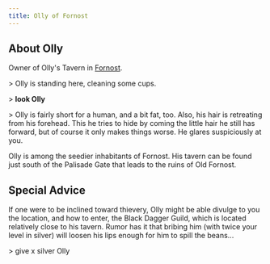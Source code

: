 ```yaml
---
title: Olly of Fornost
---
```


## About Olly

Owner of Olly's Tavern in [Fornost](Fornost "wikilink").

\> Olly is standing here, cleaning some cups.

\> **look Olly**

\> Olly is fairly short for a human, and a bit fat, too. Also, his hair
is retreating from his forehead. This he tries to hide by coming the
little hair he still has forward, but of course it only makes things
worse. He glares suspiciously at you.

Olly is among the seedier inhabitants of Fornost. His tavern can be
found just south of the Palisade Gate that leads to the ruins of Old
Fornost.

## Special Advice

If one were to be inclined toward thievery, Olly might be able divulge
to you the location, and how to enter, the Black Dagger Guild, which is
located relatively close to his tavern. Rumor has it that bribing him
(with twice your level in silver) will loosen his lips enough for him to
spill the beans...

\> give x silver Olly